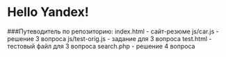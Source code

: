 # Hello Yandex!
###Путеводитель по репозиторию:
index.html      - сайт-резюме
js/car.js       - решение 3 вопроса 
js/test-orig.js - задание для 3 вопроса 
test.html       - тестовый файл для 3 вопроса
search.php      - решение 4 вопроса
